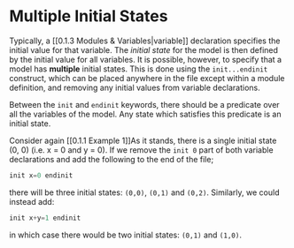 # Multiple Initial States

Typically, a [[0.1.3 Modules & Variables|variable]] declaration specifies the initial value for that variable. The *initial state* for the model is then defined by the initial value for all variables. It is possible, however, to specify that a model has **multiple** initial states. This is done using the `init...endinit` construct, which can be placed anywhere in the file except within a module definition, and removing any initial values from variable declarations.

Between the `init` and `endinit` keywords, there should be a predicate over all the variables of the model. Any state which satisfies this predicate is an initial state.

Consider again [[0.1.1 Example 1]]As it stands, there is a single initial state (0, 0) (i.e. x = 0 and y = 0). If we remove the `init 0` part of both variable declarations and add the following to the end of the file;


``` c
init x=0 endinit
```

there will be three initial states: `(0,0)`, `(0,1)` and `(0,2)`. Similarly, we could instead add:


``` c
init x+y=1 endinit
```

in which case there would be two initial states: `(0,1)` and `(1,0)`.

